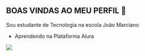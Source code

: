 ## BOAS VINDAS AO MEU PERFIL 💙

Sou estudante de Tecnologia na escola João Marciano

- Aprendendo na Plataforma Alura


![](https://media1.tenor.com/m/CzaHhPyIR8gAAAAC/rosy00.gif)


